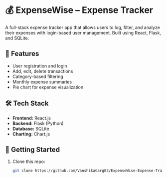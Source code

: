 # 💰 ExpenseWise – Expense Tracker

A full-stack expense tracker app that allows users to log, filter, and analyze their expenses with login-based user management. Built using React, Flask, and SQLite.

## 📌 Features

- User registration and login
- Add, edit, delete transactions
- Category-based filtering
- Monthly expense summaries
- Pie chart for expense visualization

## 🛠 Tech Stack

- **Frontend:** React.js
- **Backend:** Flask (Python)
- **Database:** SQLite
- **Charting:** Chart.js

## 🚀 Getting Started

1. Clone this repo:
   ```bash
   git clone https://github.com/VanshikaGarg03/ExpenseWise-Expense-Tracker.git
